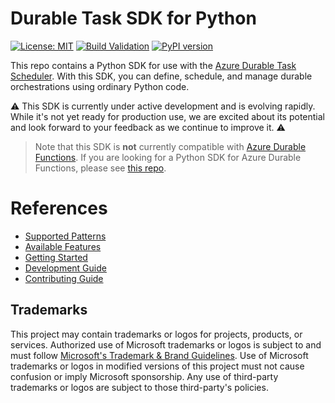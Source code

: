 # Durable Task SDK for Python

[![License: MIT](https://img.shields.io/badge/License-MIT-blue.svg)](https://opensource.org/licenses/MIT)
[![Build Validation](https://github.com/microsoft/durabletask-python/actions/workflows/pr-validation.yml/badge.svg)](https://github.com/microsoft/durabletask-python/actions/workflows/pr-validation.yml)
[![PyPI version](https://badge.fury.io/py/durabletask.svg)](https://badge.fury.io/py/durabletask)

This repo contains a Python SDK for use with the [Azure Durable Task Scheduler](https://github.com/Azure/Durable-Task-Scheduler). With this SDK, you can define, schedule, and manage durable orchestrations using ordinary Python code.

⚠️ This SDK is currently under active development and is evolving rapidly. While it's not yet ready for production use, we are excited about its potential and look forward to your feedback as we continue to improve it. ⚠️

> Note that this SDK is **not** currently compatible with [Azure Durable Functions](https://docs.microsoft.com/azure/azure-functions/durable/durable-functions-overview). If you are looking for a Python SDK for Azure Durable Functions, please see [this repo](https://github.com/Azure/azure-functions-durable-python).

# References
- [Supported Patterns](./docs/supported-patterns.md)
- [Available Features](./docs/features.md)
- [Getting Started](./docs/getting-started.md)
- [Development Guide](./docs/development.md) 
- [Contributing Guide](./docs/development.md)

## Trademarks
This project may contain trademarks or logos for projects, products, or services. Authorized use of Microsoft 
trademarks or logos is subject to and must follow 
[Microsoft's Trademark & Brand Guidelines](https://www.microsoft.com/en-us/legal/intellectualproperty/trademarks/usage/general).
Use of Microsoft trademarks or logos in modified versions of this project must not cause confusion or imply Microsoft sponsorship.
Any use of third-party trademarks or logos are subject to those third-party's policies.
